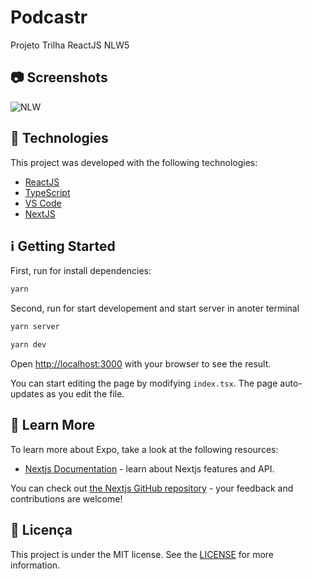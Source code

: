 
# Podcastr
Projeto Trilha ReactJS NLW5

## 📷 Screenshots

![NLW](https://user-images.githubusercontent.com/43748428/115903113-9849da00-a439-11eb-8a6b-7d9192acdc70.png)

## :rocket: Technologies

This project was developed with the following technologies:

- [ReactJS](https://pt-br.reactjs.org//)
- [TypeScript](https://www.typescriptlang.org/)
- [VS Code](https://code.visualstudio.com/)
- [NextJS](https://nextjs.org/)


## :information_source: Getting Started

First, run for install dependencies:

```bash
yarn

```

Second, run for start developement and start server in anoter terminal

```bash
yarn server
```

```bash
yarn dev
```

Open [http://localhost:3000](http://localhost:3000) with your browser to see the result.

You can start editing the page by modifying `index.tsx`. The page auto-updates as you edit the file.

## :bookmark: Learn More

To learn more about Expo, take a look at the following resources:

- [Nextjs Documentation](https://nextjs.org/docs) - learn about Nextjs features and API.


You can check out [the Nextjs GitHub repository](https://github.com/vercel/next.js/) - your feedback and contributions are welcome!

## :memo: Licença
This project is under the MIT license. See the [LICENSE](https://github.com/lukemorales/react-native-design-code/blob/master/LICENSE) for more information.


